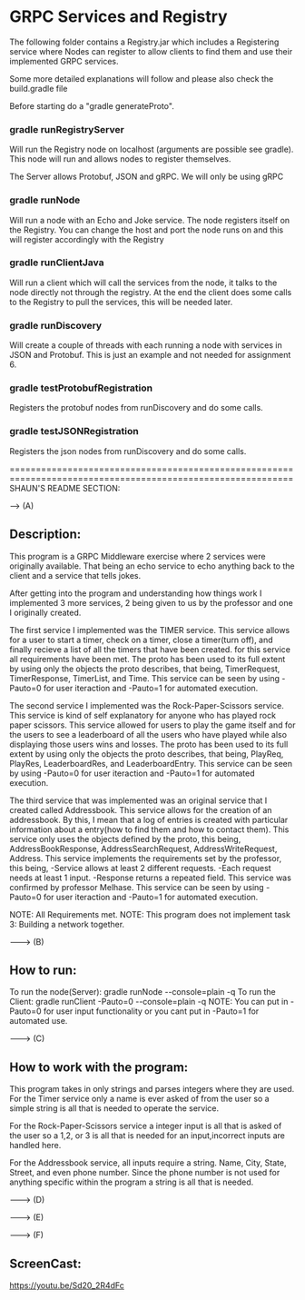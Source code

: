 # GRPC Services and Registry

The following folder contains a Registry.jar which includes a Registering service where Nodes can register to allow clients to find them and use their implemented GRPC services. 

Some more detailed explanations will follow and please also check the build.gradle file

Before starting do a "gradle generateProto".

### gradle runRegistryServer
Will run the Registry node on localhost (arguments are possible see gradle). This node will run and allows nodes to register themselves. 

The Server allows Protobuf, JSON and gRPC. We will only be using gRPC

### gradle runNode
Will run a node with an Echo and Joke service. The node registers itself on the Registry. You can change the host and port the node runs on and this will register accordingly with the Registry

### gradle runClientJava
Will run a client which will call the services from the node, it talks to the node directly not through the registry. At the end the client does some calls to the Registry to pull the services, this will be needed later.

### gradle runDiscovery
Will create a couple of threads with each running a node with services in JSON and Protobuf. This is just an example and not needed for assignment 6. 

### gradle testProtobufRegistration
Registers the protobuf nodes from runDiscovery and do some calls. 

### gradle testJSONRegistration
Registers the json nodes from runDiscovery and do some calls. 

============================================================================================================
SHAUN'S README SECTION:

--> (A)
## Description:
This program is a GRPC Middleware exercise where 2 services were originally available. That being an echo service to echo anything back to the client and a service that tells jokes. 

After getting into the program and understanding how things work I implemented 3 more services, 2 being given to us by the professor and one I originally created. 


The first service I implemented was the TIMER service. This service allows for a user to start a timer, check on a timer, close a timer(turn off), and finally recieve a list of all the timers that have been created. for this service all requirements have been met. The proto has been used to its full extent by using only the objects the proto describes, that being, TimerRequest, TimerResponse, TimerList, and Time.
This service can be seen by using -Pauto=0 for user iteraction and -Pauto=1 for automated execution.

The second service I implemented was the Rock-Paper-Scissors service. This service is kind of self explanatory for anyone who has played rock paper scissors. This service allowed for users to play the game itself and for the users to see a leaderboard of all the users who have played while also displaying those users wins and losses. The proto has been used to its full extent by using only the objects the proto describes, that being, PlayReq, PlayRes, LeaderboardRes, and LeaderboardEntry. This service can be seen by using -Pauto=0 for user iteraction and -Pauto=1 for automated execution.

The third service that was implemented was an original service that I created called Addressbook. This service allows for the creation of an addressbook. By this, I mean that a log of entries is created with particular information about a entry(how to find them and how to contact them). This service only uses the objects defined by the proto, this being, AddressBookResponse, AddressSearchRequest, AddressWriteRequest, Address. 
This service implements the requirements set by the professor, this being, 
-Service allows at least 2 different requests.
-Each request needs at least 1 input.
-Response returns a repeated field.
This service was confirmed by professor Melhase. This service can be seen by using -Pauto=0 for user iteraction and -Pauto=1 for automated execution.

NOTE: All Requirements met.
NOTE: This program does not implement task 3: Building a network together.

---> (B)
## How to run:
To run the node(Server): gradle runNode --console=plain -q
To run the Client: gradle runClient -Pauto=0 --console=plain -q 
NOTE: You can put in -Pauto=0 for user input functionality or you cant put in -Pauto=1 for automated use.

---> (C)
## How to work with the program:
This program takes in only strings and parses integers where they are used. For the Timer service only a name is ever asked of from the user so a simple string is all that is needed to operate the service.

For the Rock-Paper-Scissors service a integer input is all that is asked of the user so a 1,2, or 3 is all that is needed for an input,incorrect inputs are handled here.

For the Addressbook service, all inputs require a string. Name, City, State, Street, and even phone number. Since the phone number is not used for anything specific within the program a string is all that is needed. 


---> (D)

---> (E)

---> (F)
## ScreenCast:
https://youtu.be/Sd20_2R4dFc 













